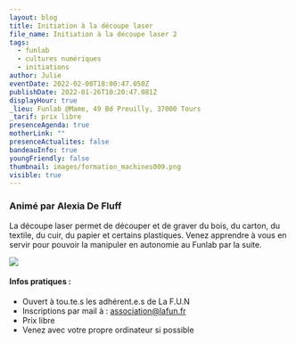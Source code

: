 ```yaml
---
layout: blog
title: Initiation à la découpe laser
file_name: Initiation à la découpe laser 2
tags:
  - funlab
  - cultures numériques
  - initiations
author: Julie
eventDate: 2022-02-08T18:00:47.050Z
publishDate: 2022-01-26T10:20:47.081Z
displayHour: true
_lieu: Funlab @Mame, 49 Bd Preuilly, 37000 Tours
_tarif: prix libre
presenceAgenda: true
motherLink: ""
presenceActualites: false
bandeauInfo: true
youngFriendly: false
thumbnail: images/formation_machines009.png
visible: true
---
```

### Animé par Alexia De Fluff

La découpe laser permet de découper et de graver du bois, du carton, du textile, du cuir, du papier et certains plastiques.
Venez apprendre à vous en servir pour pouvoir la manipuler en autonomie au Funlab par la suite.

![](images/formation_machines009.png)

#### Infos pratiques :

* Ouvert à tou.te.s les adhérent.e.s de La F.U.N
* Inscriptions par mail à : association@lafun.fr
* Prix libre
* Venez avec votre propre ordinateur si possible